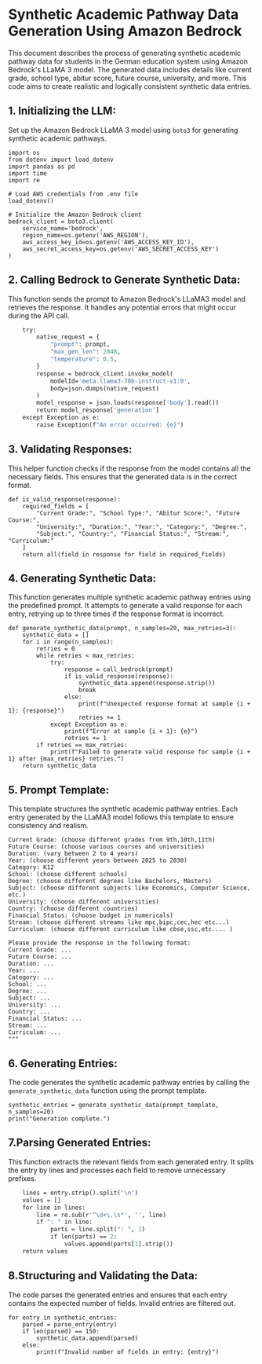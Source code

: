 # Synthetic Academic Pathway Data Generation Using Amazon Bedrock
This document describes the process of generating synthetic academic pathway data for students in the German education system using Amazon Bedrock's LLaMA 3 model. The generated data includes details like current grade, school type, abitur score, future course, university, and more. This code aims to create realistic and logically consistent synthetic data entries.

## 1. Initializing the LLM:

Set up the Amazon Bedrock LLaMA 3 model using `boto3` for generating synthetic academic pathways.

```import boto3
import os
from dotenv import load_dotenv
import pandas as pd
import time
import re

# Load AWS credentials from .env file
load_dotenv()

# Initialize the Amazon Bedrock client
bedrock_client = boto3.client(
    service_name='bedrock',
    region_name=os.getenv('AWS_REGION'),
    aws_access_key_id=os.getenv('AWS_ACCESS_KEY_ID'),
    aws_secret_access_key=os.getenv('AWS_SECRET_ACCESS_KEY')
)
```

## 2. Calling Bedrock to Generate Synthetic Data:

This function sends the prompt to Amazon Bedrock's LLaMA3 model and retrieves the response. It handles any potential errors that might occur during the API call.

```def call_bedrock(prompt):
    try:
        native_request = {
            "prompt": prompt,
            "max_gen_len": 2048,
            "temperature": 0.5, 
        }
        response = bedrock_client.invoke_model(
            modelId='meta.llama3-70b-instruct-v1:0',
            body=json.dumps(native_request)
        )
        model_response = json.loads(response['body'].read())
        return model_response['generation']
    except Exception as e:
        raise Exception(f"An error occurred: {e}")

```

## 3. Validating Responses:

This helper function checks if the response from the model contains all the necessary fields. This ensures that the generated data is in the correct format.

```
def is_valid_response(response):
    required_fields = [
        "Current Grade:", "School Type:", "Abitur Score:", "Future Course:",
        "University:", "Duration:", "Year:", "Category:", "Degree:",
        "Subject:", "Country:", "Financial Status:", "Stream:", "Curriculum:"
    ]
    return all(field in response for field in required_fields)
```

## 4. Generating Synthetic Data:

This function generates multiple synthetic academic pathway entries using the predefined prompt. It attempts to generate a valid response for each entry, retrying up to three times if the response format is incorrect.

```
def generate_synthetic_data(prompt, n_samples=20, max_retries=3):
    synthetic_data = []
    for i in range(n_samples):
        retries = 0
        while retries < max_retries:
            try:
                response = call_bedrock(prompt)
                if is_valid_response(response):
                    synthetic_data.append(response.strip())
                    break
                else:
                    print(f"Unexpected response format at sample {i + 1}: {response}")
                    retries += 1
            except Exception as e:
                print(f"Error at sample {i + 1}: {e}")
                retries += 1
        if retries == max_retries:
            print(f"Failed to generate valid response for sample {i + 1} after {max_retries} retries.")
    return synthetic_data
```

## 5. Prompt Template: 
This template structures the synthetic academic pathway entries. Each entry generated by the LLaMA3 model follows this template to ensure consistency and realism.

```prompt_template = """
Current Grade: (choose different grades from 9th,10th,11th)
Future Course: (choose various courses and universities)
Duration: (vary between 2 to 4 years)
Year: (choose different years between 2025 to 2030)
Category: K12
School: (choose different schools)
Degree: (choose different degrees like Bachelors, Masters)
Subject: (choose different subjects like Economics, Computer Science, etc.)
University: (choose different universities)
Country: (choose different countries)
Financial Status: (choose budget in numericals)
Stream: (choose different streams like mpc,bipc,cec,hec etc...)
Curriculum: (choose different curriculum like cbse,ssc,etc.... )

Please provide the response in the following format:
Current Grade: ...
Future Course: ...
Duration: ...
Year: ...
Category: ...
School: ...
Degree: ...
Subject: ...
University: ...
Country: ...
Financial Status: ...
Stream: ...
Curriculum: ...
"""
```

## 6. Generating Entries:
The code generates the synthetic academic pathway entries by calling the `generate_synthetic_data` function using the prompt template.

```print("Generating synthetic entries...")
synthetic_entries = generate_synthetic_data(prompt_template, n_samples=20)
print("Generation complete.")
```

## 7.Parsing Generated Entries:
This function extracts the relevant fields from each generated entry. It splits the entry by lines and processes each field to remove unnecessary prefixes.

```def parse_entry(entry):
    lines = entry.strip().split('\n')
    values = []
    for line in lines:
        line = re.sub(r'^\d+\.\s*', '', line)
        if ": " in line:
            parts = line.split(": ", 1)
            if len(parts) == 2:
                values.append(parts[1].strip())
    return values

```

## 8.Structuring and Validating the Data:
The code parses the generated entries and ensures that each entry contains the expected number of fields. Invalid entries are filtered out.

```synthetic_data = []
for entry in synthetic_entries:
    parsed = parse_entry(entry)
    if len(parsed) == 150:
        synthetic_data.append(parsed)
    else:
        print(f"Invalid number of fields in entry: {entry}")
```



